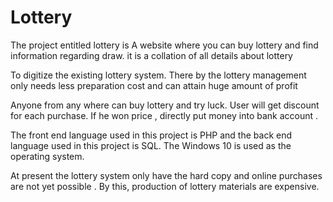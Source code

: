 # Lottery

The project entitled  lottery is A website where you can buy lottery  and find information regarding draw. it is a collation of all details about lottery

To digitize the existing lottery system. There by the lottery management only needs less preparation cost and can attain huge amount of profit

Anyone from any where can buy lottery and try luck. User will get discount for each purchase. If he won price , directly put money into bank account .

The front end language used in this project is PHP and the back end language used in this project is SQL. The Windows 10 is used as the operating system.


At present the lottery system only have the hard copy and online purchases are not yet possible . By this, production of lottery materials are  expensive. 
